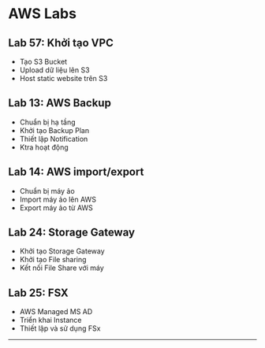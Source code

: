 # AWS Labs

## Lab 57: Khởi tạo VPC
- Tạo S3 Bucket
- Upload dữ liệu lên S3
- Host static website trên S3

## Lab 13: AWS Backup
- Chuẩn bị hạ tầng
- Khởi tạo Backup Plan
- Thiết lập Notification
- Ktra hoạt động

## Lab 14: AWS import/export
- Chuẩn bị máy ảo
- Import máy ảo lên AWS
- Export máy ảo từ AWS

## Lab 24: Storage Gateway
- Khởi tạo Storage Gateway
- Khởi tạo File sharing
- Kết nối File Share với máy

## Lab 25: FSX
- AWS Managed MS AD
- Triển khai Instance
- Thiết lập và sử dụng FSx


---
